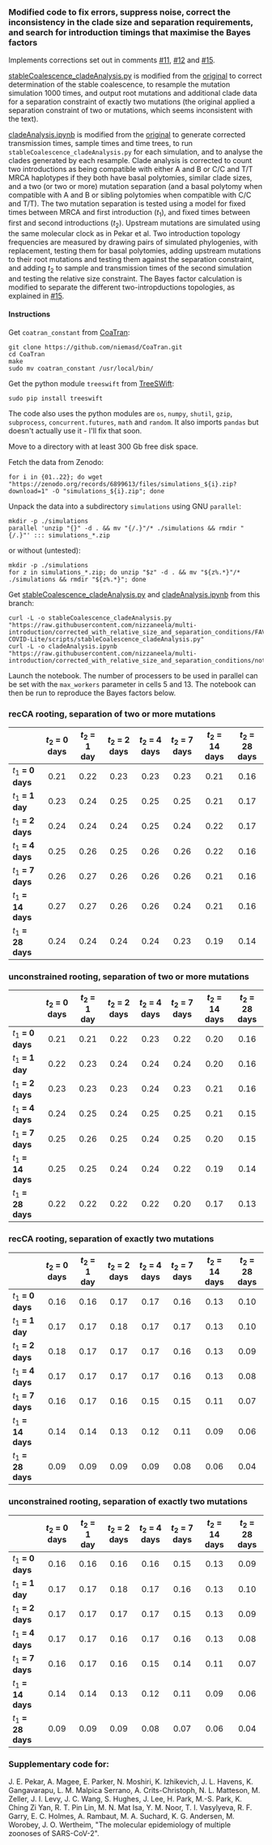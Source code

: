 ### Modified code to fix errors, suppress noise, correct the inconsistency in the clade size and separation requirements, and search for introduction timings that maximise the Bayes factors

Implements corrections set out in comments [#11](https://pubpeer.com/publications/3FB983CC74C0A93394568A373167CE#11), [#12](https://pubpeer.com/publications/3FB983CC74C0A93394568A373167CE#11) and [#15](https://pubpeer.com/publications/3FB983CC74C0A93394568A373167CE#15).


[stableCoalescence_cladeAnalysis.py](https://github.com/nizzaneela/multi-introduction/blob/corrected_with_relative_size_and_separation_conditions/FAVITES-COVID-Lite/scripts/stableCoalescence_cladeAnalysis.py) is modified from the [original](https://github.com/niemasd/multi-introduction/blob/main/FAVITES-COVID-Lite/scripts/stableCoalescence_cladeAnalysis.py) to correct determination of the stable coalescence, to resample the mutation simulation 1000 times, and output root mutations and additional clade data for a separation constraint of exactly two mutations (the original applied a separation constraint of two or mutations, which seems inconsistent with the text).

[cladeAnalysis.ipynb](https://github.com/nizzaneela/multi-introduction/blob/corrected_with_relative_size_and_separation_conditions/notebooks/cladeAnalysis.ipynb) is modified from the [original](https://github.com/niemasd/multi-introduction/blob/main/notebooks/cladeAnalysis.ipynb) to generate corrected transmission times, sample times and time trees, to run `stableCoalescence_cladeAnalysis.py` for each simulation, and to analyse the clades generated by each resample. Clade analysis is corrected to count two introductions as being compatible with either A and B or C/C and T/T MRCA haplotypes if they both have basal polytomies, similar clade sizes, and a two (or two or more) mutation separation (and a basal polytomy when compatible with A and B or sibling polytomies when compatible with C/C and T/T). The two mutation separation is tested using a model for fixed times between MRCA and first introduction ($t_1$), and fixed times between first and second introductions ($t_2$). Upstream mutations are simulated using the same molecular clock as in Pekar et al. Two introduction topology frequencies are measured by drawing pairs of simulated phylogenies, with replacement, testing them for basal polytomies, adding upstream mutations to their root mutations and testing them against the separation constraint, and adding $t_2$ to sample and transmission times of the second simulation and testing the relative size constraint. The Bayes factor calculation is modified to separate the different two-intropductions topologies, as explained in [#15](https://pubpeer.com/publications/3FB983CC74C0A93394568A373167CE#15).

#### Instructions

Get `coatran_constant` from [CoaTran](https://github.com/niemasd/CoaTran/tree/main):
```
git clone https://github.com/niemasd/CoaTran.git
cd CoaTran
make
sudo mv coatran_constant /usr/local/bin/
```

Get the python module `treeswift` from [TreeSWift](https://github.com/niemasd/TreeSwift):
```
sudo pip install treeswift
```

The code also uses the python modules are `os`, `numpy`, `shutil`, `gzip`, `subprocess`, `concurrent.futures`, `math` and `random`. It also imports `pandas` but doesn't actually use it - I'll fix that soon.


Move to a directory with at least 300 Gb free disk space.

Fetch the data from Zenodo:
```
for i in {01..22}; do wget "https://zenodo.org/records/6899613/files/simulations_${i}.zip?download=1" -O "simulations_${i}.zip"; done
```

Unpack the data into a subdirectory `simulations` using GNU `parallel`:
```
mkdir -p ./simulations
parallel 'unzip "{}" -d . && mv "{/.}"/* ./simulations && rmdir "{/.}"' ::: simulations_*.zip
```
or without (untested):
```
mkdir -p ./simulations
for z in simulations_*.zip; do unzip "$z" -d . && mv "${z%.*}"/* ./simulations && rmdir "${z%.*}"; done
```

Get [stableCoalescence_cladeAnalysis.py](https://github.com/nizzaneela/multi-introduction/blob/corrected_with_relative_size_and_separation_conditions/FAVITES-COVID-Lite/scripts/stableCoalescence_cladeAnalysis.py) and [cladeAnalysis.ipynb](https://github.com/nizzaneela/multi-introduction/blob/corrected_with_relative_size_and_separation_conditions/notebooks/cladeAnalysis.ipynb) from this branch:
```
curl -L -o stableCoalescence_cladeAnalysis.py "https://raw.githubusercontent.com/nizzaneela/multi-introduction/corrected_with_relative_size_and_separation_conditions/FAVITES-COVID-Lite/scripts/stableCoalescence_cladeAnalysis.py"
curl -L -o cladeAnalysis.ipynb "https://raw.githubusercontent.com/nizzaneela/multi-introduction/corrected_with_relative_size_and_separation_conditions/notebooks/cladeAnalysis.ipynb"
```

Launch the notebook. The number of processers to be used in parallel can be set with the `max_workers` parameter in cells 5 and 13. The notebook can then be run to reproduce the Bayes factors below.

### recCA rooting, separation of two or more mutations
|  |$t_2$ = 0 days | $t_2$ = 1 day | $t_2$ = 2 days | $t_2$ = 4 days | $t_2$ = 7 days | $t_2$ = 14 days | $t_2$ = 28 days |
|---|:---:|:---:|:---:|:---:|:---:|:---:|:---:|
| $t_1$ **= 0 days** |0.21 | 0.22 | 0.23 | 0.23 | 0.23 | 0.21 | 0.16 |
| $t_1$ **= 1 day** |0.23 | 0.24 | 0.25 | 0.25 | 0.25 | 0.21 | 0.17 |
| $t_1$ **= 2 days** |0.24 | 0.24 | 0.24 | 0.25 | 0.24 | 0.22 | 0.17 |
| $t_1$ **= 4 days** |0.25 | 0.26 | 0.25 | 0.26 | 0.26 | 0.22 | 0.16 |
| $t_1$ **= 7 days** |0.26 | 0.27 | 0.26 | 0.26 | 0.26 | 0.21 | 0.16 |
| $t_1$ **= 14 days** |0.27 | 0.27 | 0.26 | 0.26 | 0.24 | 0.21 | 0.16 |
| $t_1$ **= 28 days** |0.24 | 0.24 | 0.24 | 0.24 | 0.23 | 0.19 | 0.14 |

### unconstrained rooting, separation of two or more mutations
|  |$t_2$ = 0 days | $t_2$ = 1 day | $t_2$ = 2 days | $t_2$ = 4 days | $t_2$ = 7 days | $t_2$ = 14 days | $t_2$ = 28 days |
|---|:---:|:---:|:---:|:---:|:---:|:---:|:---:|
| $t_1$ **= 0 days** |0.21 | 0.21 | 0.22 | 0.23 | 0.22 | 0.20 | 0.16 |
| $t_1$ **= 1 day** |0.22 | 0.23 | 0.24 | 0.24 | 0.24 | 0.20 | 0.16 |
| $t_1$ **= 2 days** |0.23 | 0.23 | 0.23 | 0.24 | 0.23 | 0.21 | 0.16 |
| $t_1$ **= 4 days** |0.24 | 0.25 | 0.24 | 0.25 | 0.25 | 0.21 | 0.15 |
| $t_1$ **= 7 days** |0.25 | 0.26 | 0.25 | 0.24 | 0.25 | 0.20 | 0.15 |
| $t_1$ **= 14 days** |0.25 | 0.25 | 0.24 | 0.24 | 0.22 | 0.19 | 0.14 |
| $t_1$ **= 28 days** |0.22 | 0.22 | 0.22 | 0.22 | 0.20 | 0.17 | 0.13 |

### recCA rooting, separation of exactly two mutations
|  |$t_2$ = 0 days | $t_2$ = 1 day | $t_2$ = 2 days | $t_2$ = 4 days | $t_2$ = 7 days | $t_2$ = 14 days | $t_2$ = 28 days |
|---|:---:|:---:|:---:|:---:|:---:|:---:|:---:|
| $t_1$ **= 0 days** |0.16 | 0.16 | 0.17 | 0.17 | 0.16 | 0.13 | 0.10 |
| $t_1$ **= 1 day** |0.17 | 0.17 | 0.18 | 0.17 | 0.17 | 0.13 | 0.10 |
| $t_1$ **= 2 days** |0.18 | 0.17 | 0.17 | 0.17 | 0.16 | 0.13 | 0.09 |
| $t_1$ **= 4 days** |0.17 | 0.17 | 0.17 | 0.17 | 0.16 | 0.13 | 0.08 |
| $t_1$ **= 7 days** |0.16 | 0.17 | 0.16 | 0.15 | 0.15 | 0.11 | 0.07 |
| $t_1$ **= 14 days** |0.14 | 0.14 | 0.13 | 0.12 | 0.11 | 0.09 | 0.06 |
| $t_1$ **= 28 days** |0.09 | 0.09 | 0.09 | 0.09 | 0.08 | 0.06 | 0.04 |

### unconstrained rooting, separation of exactly two mutations
|  |$t_2$ = 0 days | $t_2$ = 1 day | $t_2$ = 2 days | $t_2$ = 4 days | $t_2$ = 7 days | $t_2$ = 14 days | $t_2$ = 28 days |
|---|:---:|:---:|:---:|:---:|:---:|:---:|:---:|
| $t_1$ **= 0 days** |0.16 | 0.16 | 0.16 | 0.16 | 0.15 | 0.13 | 0.09 |
| $t_1$ **= 1 day** |0.17 | 0.17 | 0.18 | 0.17 | 0.16 | 0.13 | 0.10 |
| $t_1$ **= 2 days** |0.17 | 0.17 | 0.17 | 0.17 | 0.15 | 0.13 | 0.09 |
| $t_1$ **= 4 days** |0.17 | 0.17 | 0.16 | 0.17 | 0.16 | 0.13 | 0.08 |
| $t_1$ **= 7 days** |0.16 | 0.17 | 0.16 | 0.15 | 0.14 | 0.11 | 0.07 |
| $t_1$ **= 14 days** |0.14 | 0.14 | 0.13 | 0.12 | 0.11 | 0.09 | 0.06 |
| $t_1$ **= 28 days** |0.09 | 0.09 | 0.09 | 0.08 | 0.07 | 0.06 | 0.04 |


### Supplementary code for:

J. E. Pekar, A. Magee, E. Parker, N. Moshiri, K. Izhikevich, J. L. Havens, K. Gangavarapu, L. M. Malpica Serrano, A. Crits-Christoph, N. L. Matteson, M. Zeller, J. I. Levy, J. C. Wang, S. Hughes, J. Lee, H. Park, M.-S. Park, K. Ching Zi Yan, R. T. Pin Lin, M. N. Mat Isa, Y. M. Noor, T. I. Vasylyeva, R. F. Garry, E. C. Holmes, A. Rambaut, M. A. Suchard, K. G. Andersen, M. Worobey, J. O. Wertheim, "The molecular epidemiology of multiple zoonoses of SARS-CoV-2".
